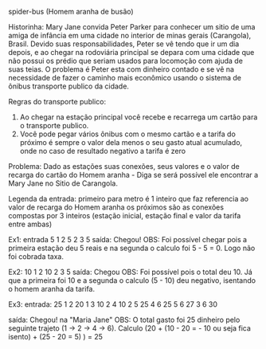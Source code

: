 
spider-bus (Homem aranha de busão)
 
Historinha:
Mary Jane convida Peter Parker para conhecer um sitio de uma amiga de infância em uma cidade no interior de minas gerais (Carangola), Brasil. Devido suas responsabilidades, Peter se vê tendo que ir um dia depois, e ao chegar  na rodoviária principal se depara com uma cidade que não possui os prédio que seriam usados para locomoção com ajuda de suas teias. O problema é Peter esta  com dinheiro contado e se vê na necessidade de fazer o caminho mais econômico usando o sistema de ônibus transporte publico da cidade.
 
Regras do transporte publico:
1. Ao chegar na estação principal você recebe e recarrega um cartão para o transporte publico.
2. Você pode pegar vários ônibus com o mesmo cartão e a tarifa do próximo é sempre o valor dela menos o seu gasto atual acumulado, onde no caso de resultado negativo a tarifa é zero

Problema:
Dado as estações suas conexões, seus valores e o valor de recarga do cartão do Homem aranha - Diga se será possível ele encontrar a Mary Jane no Sitio de Carangola.

Legenda da entrada:
primeiro para metro é 1 inteiro que faz referencia ao valor de recarga do Homem aranha
os próximos são as conexões compostas por 3 inteiros (estação inicial, estação final e valor da tarifa entre ambas)


Ex1:
entrada
5
1 2 5
2 3 5
saída: Chegou!
OBS: Foi possível chegar pois a primeira estação deu 5 reais e na segunda o calculo foi 5 - 5 = 0. Logo não foi cobrada taxa.

Ex2:
10
1 2 10
2 3 5
saída: Chegou
OBS: Foi possível pois o total deu 10. Já que a primeira foi 10 e a segunda o calculo (5 - 10) deu negativo, isentando o homem aranha da tarifa.


Ex3:
entrada:
25
1 2 20
1 3 10
2 4 10
2 5 25
4 6 25
5 6 27
3 6 30

saída: Chegou! na "Maria Jane"
OBS: O total gasto foi 25 dinheiro pelo seguinte trajeto (1 -> 2 -> 4 -> 6). Calculo (20 + (10 - 20 = - 10 ou seja fica isento) + (25 - 20 = 5) ) = 25
